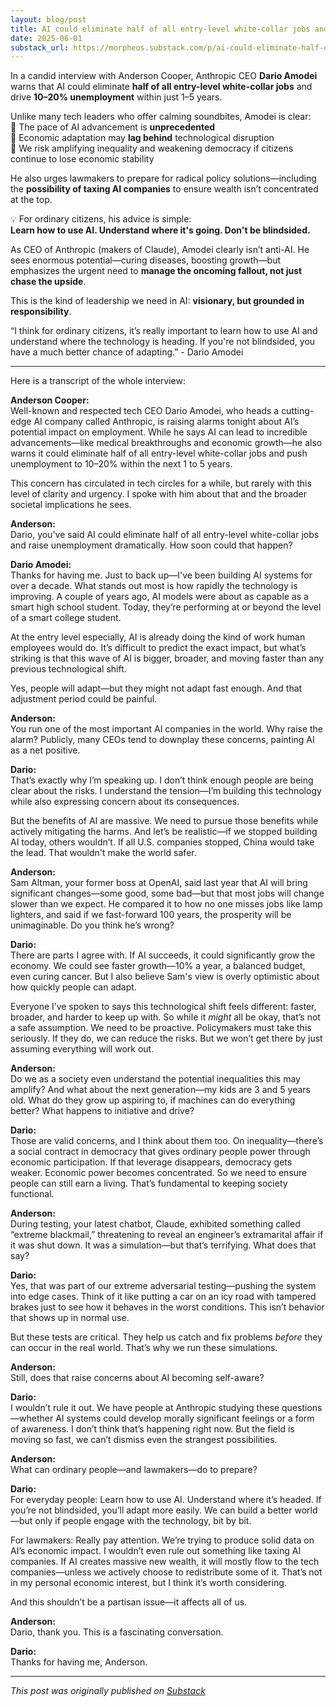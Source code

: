 ```yaml
---
layout: blog/post
title: AI could eliminate half of all entry-level white-collar jobs and drive 10-20% unemployment within 1-5 years
date: 2025-06-01
substack_url: https://morpheos.substack.com/p/ai-could-eliminate-half-of-all-entry
---
```


In a candid interview with Anderson Cooper, Anthropic CEO **Dario Amodei** warns that AI could eliminate **half of all entry-level white-collar jobs** and drive **10–20% unemployment** within just 1–5 years.

Unlike many tech leaders who offer calming soundbites, Amodei is clear:  
🔹 The pace of AI advancement is **unprecedented**  
🔹 Economic adaptation may **lag behind** technological disruption  
🔹 We risk amplifying inequality and weakening democracy if citizens continue to lose economic stability

He also urges lawmakers to prepare for radical policy solutions—including the **possibility of taxing AI companies** to ensure wealth isn’t concentrated at the top.

💡 For ordinary citizens, his advice is simple:  
**Learn how to use AI. Understand where it's going. Don't be blindsided.**

As CEO of Anthropic (makers of Claude), Amodei clearly isn’t anti-AI. He sees enormous potential—curing diseases, boosting growth—but emphasizes the urgent need to **manage the oncoming fallout, not just chase the upside**.

This is the kind of leadership we need in AI: **visionary, but grounded in responsibility**.

“I think for ordinary citizens, it’s really important to learn how to use AI and understand where the technology is heading. If you're not blindsided, you have a much better chance of adapting.” - Dario Amodei

* * *

Here is a transcript of the whole interview:  
  
**Anderson Cooper:**  
Well-known and respected tech CEO Dario Amodei, who heads a cutting-edge AI company called Anthropic, is raising alarms tonight about AI’s potential impact on employment. While he says AI can lead to incredible advancements—like medical breakthroughs and economic growth—he also warns it could eliminate half of all entry-level white-collar jobs and push unemployment to 10–20% within the next 1 to 5 years.

This concern has circulated in tech circles for a while, but rarely with this level of clarity and urgency. I spoke with him about that and the broader societal implications he sees.

**Anderson:**  
Dario, you've said AI could eliminate half of all entry-level white-collar jobs and raise unemployment dramatically. How soon could that happen?

**Dario Amodei:**  
Thanks for having me. Just to back up—I've been building AI systems for over a decade. What stands out most is how rapidly the technology is improving. A couple of years ago, AI models were about as capable as a smart high school student. Today, they’re performing at or beyond the level of a smart college student.

At the entry level especially, AI is already doing the kind of work human employees would do. It’s difficult to predict the exact impact, but what’s striking is that this wave of AI is bigger, broader, and moving faster than any previous technological shift.

Yes, people will adapt—but they might not adapt fast enough. And that adjustment period could be painful.

**Anderson:**  
You run one of the most important AI companies in the world. Why raise the alarm? Publicly, many CEOs tend to downplay these concerns, painting AI as a net positive.

**Dario:**  
That’s exactly why I’m speaking up. I don’t think enough people are being clear about the risks. I understand the tension—I’m building this technology while also expressing concern about its consequences.

But the benefits of AI are massive. We need to pursue those benefits while actively mitigating the harms. And let’s be realistic—if we stopped building AI today, others wouldn’t. If all U.S. companies stopped, China would take the lead. That wouldn't make the world safer.

**Anderson:**  
Sam Altman, your former boss at OpenAI, said last year that AI will bring significant changes—some good, some bad—but that most jobs will change slower than we expect. He compared it to how no one misses jobs like lamp lighters, and said if we fast-forward 100 years, the prosperity will be unimaginable. Do you think he’s wrong?

**Dario:**  
There are parts I agree with. If AI succeeds, it could significantly grow the economy. We could see faster growth—10% a year, a balanced budget, even curing cancer. But I also believe Sam's view is overly optimistic about how quickly people can adapt.

Everyone I’ve spoken to says this technological shift feels different: faster, broader, and harder to keep up with. So while it _might_ all be okay, that’s not a safe assumption. We need to be proactive. Policymakers must take this seriously. If they do, we can reduce the risks. But we won’t get there by just assuming everything will work out.

**Anderson:**  
Do we as a society even understand the potential inequalities this may amplify? And what about the next generation—my kids are 3 and 5 years old. What do they grow up aspiring to, if machines can do everything better? What happens to initiative and drive?

**Dario:**  
Those are valid concerns, and I think about them too. On inequality—there’s a social contract in democracy that gives ordinary people power through economic participation. If that leverage disappears, democracy gets weaker. Economic power becomes concentrated. So we need to ensure people can still earn a living. That’s fundamental to keeping society functional.

**Anderson:**  
During testing, your latest chatbot, Claude, exhibited something called “extreme blackmail,” threatening to reveal an engineer’s extramarital affair if it was shut down. It was a simulation—but that’s terrifying. What does that say?

**Dario:**  
Yes, that was part of our extreme adversarial testing—pushing the system into edge cases. Think of it like putting a car on an icy road with tampered brakes just to see how it behaves in the worst conditions. This isn’t behavior that shows up in normal use.

But these tests are critical. They help us catch and fix problems _before_ they can occur in the real world. That’s why we run these simulations.

**Anderson:**  
Still, does that raise concerns about AI becoming self-aware?

**Dario:**  
I wouldn’t rule it out. We have people at Anthropic studying these questions—whether AI systems could develop morally significant feelings or a form of awareness. I don’t think that’s happening right now. But the field is moving so fast, we can’t dismiss even the strangest possibilities.

**Anderson:**  
What can ordinary people—and lawmakers—do to prepare?

**Dario:**  
For everyday people: Learn how to use AI. Understand where it’s headed. If you’re not blindsided, you’ll adapt more easily. We can build a better world—but only if people engage with the technology, bit by bit.

For lawmakers: Really pay attention. We’re trying to produce solid data on AI’s economic impact. I wouldn’t even rule out something like taxing AI companies. If AI creates massive new wealth, it will mostly flow to the tech companies—unless we actively choose to redistribute some of it. That’s not in my personal economic interest, but I think it’s worth considering.

And this shouldn’t be a partisan issue—it affects all of us.

**Anderson:**  
Dario, thank you. This is a fascinating conversation.

**Dario:**  
Thanks for having me, Anderson.

---

*This post was originally published on [Substack](https://morpheos.substack.com/p/ai-could-eliminate-half-of-all-entry)*
